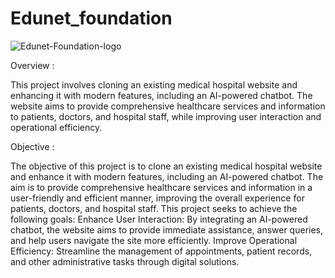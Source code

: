 # Edunet_foundation
![Edunet-Foundation-logo](https://github.com/bigfoot-23/Edunet_foundation/assets/138700644/87fbe257-6d5d-43ad-9780-b5b68e016c1b)

Overview :


This project involves cloning an existing medical hospital website and enhancing it with modern features, including an AI-powered chatbot. The  website aims to provide comprehensive healthcare services and information to patients, doctors, and hospital staff, while improving user interaction and operational efficiency.

Objective :


The objective of this project is to clone an existing medical hospital website and enhance it with modern features, including an AI-powered chatbot. The aim is to provide comprehensive healthcare services and information in a user-friendly and efficient manner, improving the overall experience for patients, doctors, and hospital staff. This project seeks to achieve the following goals:
Enhance User Interaction: By integrating an AI-powered chatbot, the website aims to provide immediate assistance, answer queries, and help users navigate the site more efficiently.
Improve Operational Efficiency: Streamline the management of appointments, patient records, and other administrative tasks through digital solutions.

